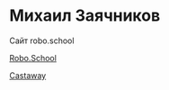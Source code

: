 

# Михаил Заячников
Сайт robo.school

[Robo.School](https://m1sha1905.github.io/robo.school/ "Всплывающая подсказка")

[Castaway](https://m1sha1905.github.io/Castaway/ "Всплывающая подсказка")

